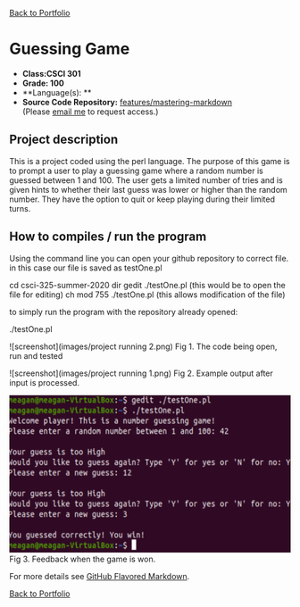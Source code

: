 [Back to Portfolio](./)

Guessing Game
===============

-   **Class:CSCI 301** 
-   **Grade: 100**
-   **Language(s): **
-   **Source Code Repository:** [features/mastering-markdown](https://guides.github.com/features/mastering-markdown/)  
    (Please [email me](mailto:mporter@csustudent.net?subject=GitHub%20Access) to request access.)

## Project description
This is a project coded using the perl language. The purpose of this game is to prompt a user to play a guessing game
where a random number is guessed between 1 and 100. The user gets a limited number of tries and is given hints to 
whether their last guess was lower or higher than the random number. They have the option to quit or keep playing during
their limited turns.

## How to compiles / run the program

Using the command line you can open your github repository to correct file.
in this case our file is saved as testOne.pl

cd csci-325-summer-2020
dir
gedit ./testOne.pl (this would be to open the file for editing)
ch mod 755 ./testOne.pl (this allows modification of the file)

to simply run the program with the repository already opened:

./testOne.pl

![screenshot](images/project running 2.png)
Fig 1. The code being open, run and tested

![screenshot](images/project running 1.png)
Fig 2. Example output after input is processed.

![screenshot](images/winninggame.png)
Fig 3. Feedback when the game is won.

For more details see [GitHub Flavored Markdown](https://guides.github.com/features/mastering-markdown/).

[Back to Portfolio](./)

